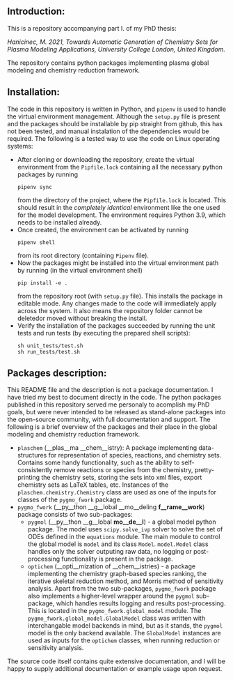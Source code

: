 ## Introduction:

This is a repository accompanying part I. of my PhD thesis:

*Hanicinec, M. 2021, Towards Automatic Generation of Chemistry Sets for Plasma Modeling Applications, University College London, United Kingdom.*

The repository contains python packages implementing plasma global modeling and chemistry reduction framework.

## Installation:
The code in this repository is written in Python, and `pipenv` is used to handle the virtual environment management.
Although the `setup.py` file is present and the packages should be installable by pip straight from github, this has not been tested, and manual instalation of the dependencies would be required.
The following is a tested way to use the code on Linux operating systems:

* After cloning or downloading the repository, create the virtual environment from the `Pipfile.lock` containing all the necessary python packages by running 
  ```
  pipenv sync
  ```
  from the directory of the project, where the `Pipfile.lock` is located.
  This should result in the *completely identical* environment like the one used for the model development.
  The environment requires Python 3.9, which needs to be installed already.
* Once created, the environment can be activated by running 
  ```
  pipenv shell
  ```
  from its root directory (containing `Pipenv` file).
* Now the packages might be installed into the virtual environment path by running (in the virtual environment shell)
  ```
  pip install -e .
  ```
  from the repository root (with `setup.py` file).
  This installs the package in editable mode. 
  Any changes made to the code will immediately apply across the system.
  It also means the repository folder cannot be deletedor moved without breaking the install.
* Verify the installation of the packages succeeded by running the unit tests and run tests (by executing the prepared shell scripts):
  ```
  sh unit_tests/test.sh
  sh run_tests/test.sh
  ```

## Packages description:
This README file and the description is not a package documentation. 
I have tried my best to document directly in the code.
The python packages published in this repository served me personaly to acomplish my PhD goals, but were never intended to be released as stand-alone packages into the open-source community, with full documentation and support.
The following is a brief overview of the packages and their place in the global modeling and chemistry reduction framework.
* `plaschem` (__plas__ma __chem__istry):
  A package implementing data-structures for representation of species, reactions, and chemistry sets.
  Contains some handy functionality, such as the ability to self-consistently remove reactions or species from the chemistry, pretty-printing the chemistry sets, storing the sets into xml files, export chemistry sets as LaTeX tables, etc.
  Instances of the `plaschem.chemistry.Chemistry` class are used as one of the inputs for classes of the `pygmo_fwork` package.
* `pygmo_fwork` (__py__thon __g__lobal __mo__deling __f__rame__work__) package consists of two sub-packages:
  * `pygmol` (__py__thon __g__lobal __mo__de__l__) - a global model python package. The model uses `scipy.solve_ivp` solver to solve the set of ODEs defined in the `equations` module.
    The main module to control the global model is `model` and its class `Model`.
    `model.Model` class handles only the solver outputing raw data, no logging or post-processing functionality is present in the package.
  * `optichem` (__opti__mization of __chem__istries) - a package implementing the chemistry graph-based species ranking, the iterative skeletal reduction method, and Morris method of sensitivity analysis.
  Apart from the two sub-packages, `pygmo_fwork` package also implements a higher-level wrapper around the `pygmol` sub-package, which handles results logging and results post-processing.
  This is located in the `pygmo_fwork.global_model` module.
  The `pygmo_fwork.global_model.GlobalModel` class was written with interchangable model backends in mind, but as it stands, the `pygmol` model is the only backend available.
  The `GlobalModel` instances are used as inputs for the `optichem` classes, when running reduction or sensitivity analysis.

The source code itself contains quite extensive documentation, and I will be happy to supply additional documentation or example usage upon request.

